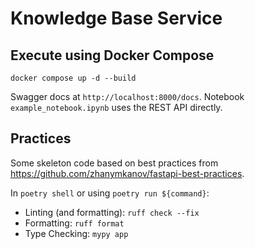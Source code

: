 # Knowledge Base Service

## Execute using Docker Compose

```
docker compose up -d --build
```

Swagger docs at `http://localhost:8000/docs`.
Notebook `example_notebook.ipynb` uses the REST API directly.

## Practices

Some skeleton code based on best practices from https://github.com/zhanymkanov/fastapi-best-practices.

In `poetry shell` or using `poetry run ${command}`:

* Linting (and formatting): `ruff check --fix`
* Formatting: `ruff format`
* Type Checking: `mypy app`
